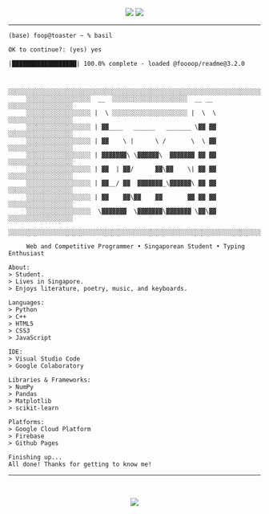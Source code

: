 <p align="center">
  <a href="#"><img src="https://img.shields.io/badge/location-singapore-ff0000"></a>
  <a href="#"><img src="https://img.shields.io/badge/machine-Macbook Air 2020-blue"></a>
</p>

<hr>


```
(base) foop@toaster ~ % basil

OK to continue?: (yes) yes

|██████████████████| 100.0% complete - loaded @foooop/readme@3.2.0

     
     ░░░░░░░░░░░░░░░░░░░░░░░░░░░░░░░░░░░░░░░░░░░░░░░░░░░░░░░░░░░░░░░░░░░░░░░░
     ░░░░░░░░░░░░░░░░░░  __  ░░░░░░░░░░░░░░░░░░░░░  __ __  ░░░░░░░░░░░░░░░░░░
     ░░░░░░░░░░░░░░░░░░ |  \ ░░░░░░░░░░░░░░░░░░░░░ |  \  \ ░░░░░░░░░░░░░░░░░░
     ░░░░░░░░░░░░░░░░░░ | ▓▓____   ______   _______ \▓▓ ▓▓ ░░░░░░░░░░░░░░░░░░
     ░░░░░░░░░░░░░░░░░░ | ▓▓    \ |      \ /       \  \ ▓▓ ░░░░░░░░░░░░░░░░░░
     ░░░░░░░░░░░░░░░░░░ | ▓▓▓▓▓▓▓\ \▓▓▓▓▓▓\  ▓▓▓▓▓▓▓ ▓▓ ▓▓ ░░░░░░░░░░░░░░░░░░
     ░░░░░░░░░░░░░░░░░░ | ▓▓  | ▓▓/      ▓▓\▓▓    \| ▓▓ ▓▓ ░░░░░░░░░░░░░░░░░░
     ░░░░░░░░░░░░░░░░░░ | ▓▓__/ ▓▓  ▓▓▓▓▓▓▓_\▓▓▓▓▓▓\ ▓▓ ▓▓ ░░░░░░░░░░░░░░░░░░
     ░░░░░░░░░░░░░░░░░░ | ▓▓    ▓▓\▓▓    ▓▓       ▓▓ ▓▓ ▓▓ ░░░░░░░░░░░░░░░░░░
     ░░░░░░░░░░░░░░░░░░  \▓▓▓▓▓▓▓  \▓▓▓▓▓▓▓\▓▓▓▓▓▓▓ \▓▓\▓▓ ░░░░░░░░░░░░░░░░░░
     ░░░░░░░░░░░░░░░░░░░░░░░░░░░░░░░░░░░░░░░░░░░░░░░░░░░░░░░░░░░░░░░░░░░░░░░░                                  

     Web and Competitive Programmer • Singaporean Student • Typing Enthusiast

About:
> Student.
> Lives in Singapore.
> Enjoys literature, poetry, music, and keyboards.

Languages:
> Python
> C++
> HTML5
> CSS3
> JavaScript

IDE:
> Visual Studio Code
> Google Colaboratory

Libraries & Frameworks:
> NumPy
> Pandas
> Matplotlib
> scikit-learn

Platforms:
> Google Cloud Platform
> Firebase
> Github Pages

Finishing up...
All done! Thanks for getting to know me!
```

<hr>
<br>


<p align="center">
  <img src="https://github.com/object-oriented-human/object-oriented-human/blob/main/github-metrics.svg">
</p>

